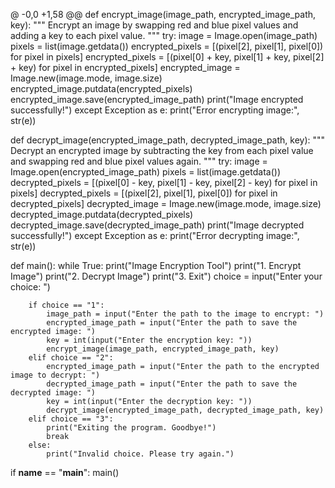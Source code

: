 @ -0,0 +1,58 @@
def encrypt_image(image_path, encrypted_image_path, key):
    """
    Encrypt an image by swapping red and blue pixel values and adding a key to each pixel value.
    """
    try:
        image = Image.open(image_path)
        pixels = list(image.getdata())
        encrypted_pixels = [(pixel[2], pixel[1], pixel[0]) for pixel in pixels]
        encrypted_pixels = [(pixel[0] + key, pixel[1] + key, pixel[2] + key) for pixel in encrypted_pixels]
        encrypted_image = Image.new(image.mode, image.size)
        encrypted_image.putdata(encrypted_pixels)
        encrypted_image.save(encrypted_image_path)
        print("Image encrypted successfully!")
    except Exception as e:
        print("Error encrypting image:", str(e))

def decrypt_image(encrypted_image_path, decrypted_image_path, key):
    """
    Decrypt an encrypted image by subtracting the key from each pixel value and swapping red and blue pixel values again.
    """
    try:
        image = Image.open(encrypted_image_path)
        pixels = list(image.getdata())
        decrypted_pixels = [(pixel[0] - key, pixel[1] - key, pixel[2] - key) for pixel in pixels]
        decrypted_pixels = [(pixel[2], pixel[1], pixel[0]) for pixel in decrypted_pixels]
        decrypted_image = Image.new(image.mode, image.size)
        decrypted_image.putdata(decrypted_pixels)
        decrypted_image.save(decrypted_image_path)
        print("Image decrypted successfully!")
    except Exception as e:
        print("Error decrypting image:", str(e))

def main():
    while True:
        print("Image Encryption Tool")
        print("1. Encrypt Image")
        print("2. Decrypt Image")
        print("3. Exit")
        choice = input("Enter your choice: ")

        if choice == "1":
            image_path = input("Enter the path to the image to encrypt: ")
            encrypted_image_path = input("Enter the path to save the encrypted image: ")
            key = int(input("Enter the encryption key: "))
            encrypt_image(image_path, encrypted_image_path, key)
        elif choice == "2":
            encrypted_image_path = input("Enter the path to the encrypted image to decrypt: ")
            decrypted_image_path = input("Enter the path to save the decrypted image: ")
            key = int(input("Enter the decryption key: "))
            decrypt_image(encrypted_image_path, decrypted_image_path, key)
        elif choice == "3":
            print("Exiting the program. Goodbye!")
            break
        else:
            print("Invalid choice. Please try again.")

if __name__ == "__main__":
    main()
